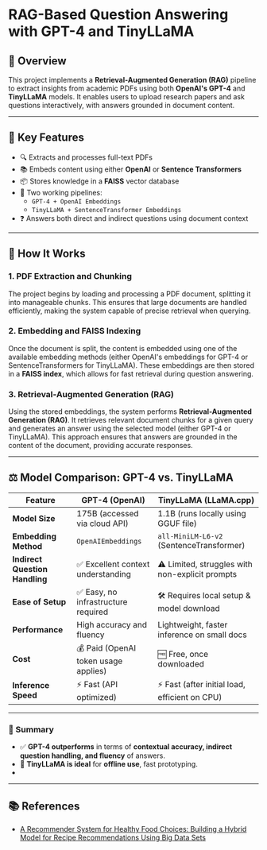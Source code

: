 # RAG-Based Question Answering with GPT-4 and TinyLLaMA


## 📌 Overview

This project implements a **Retrieval-Augmented Generation (RAG)** pipeline to extract insights from academic PDFs using both **OpenAI's GPT-4** and **TinyLLaMA** models. It enables users to upload research papers and ask questions interactively, with answers grounded in document content.

---

## 🧠 Key Features

- 🔍 Extracts and processes full-text PDFs
- 📚 Embeds content using either **OpenAI** or **Sentence Transformers**
- 📦 Stores knowledge in a **FAISS** vector database
- 🔄 Two working pipelines:
  - `GPT-4 + OpenAI Embeddings`
  - `TinyLLaMA + SentenceTransformer Embeddings`
- ❓ Answers both direct and indirect questions using document context

---

## 🧠 How It Works

### 1. **PDF Extraction and Chunking**

The project begins by loading and processing a PDF document, splitting it into manageable chunks. This ensures that large documents are handled efficiently, making the system capable of precise retrieval when querying.

### 2. **Embedding and FAISS Indexing**

Once the document is split, the content is embedded using one of the available embedding methods (either OpenAI's embeddings for GPT-4 or SentenceTransformers for TinyLLaMA). These embeddings are then stored in a **FAISS index**, which allows for fast retrieval during question answering.

### 3. **Retrieval-Augmented Generation (RAG)**

Using the stored embeddings, the system performs **Retrieval-Augmented Generation (RAG)**. It retrieves relevant document chunks for a given query and generates an answer using the selected model (either GPT-4 or TinyLLaMA). This approach ensures that answers are grounded in the content of the document, providing accurate responses.

---
## ⚖️ Model Comparison: GPT-4 vs. TinyLLaMA

| Feature                        | **GPT-4 (OpenAI)**                      | **TinyLLaMA (LLaMA.cpp)**                   |
|-------------------------------|-------------------------------------------|-----------------------------------------------|
| **Model Size**                | 175B (accessed via cloud API)             | 1.1B (runs locally using GGUF file)            |
| **Embedding Method**          | `OpenAIEmbeddings`                        | `all-MiniLM-L6-v2` (SentenceTransformer)       |
| **Indirect Question Handling**| ✅ Excellent context understanding         | ⚠️ Limited, struggles with non-explicit prompts|
| **Ease of Setup**             | ✅ Easy, no infrastructure required        | 🛠 Requires local setup & model download        |
| **Performance**               | High accuracy and fluency                 | Lightweight, faster inference on small docs    |
| **Cost**                      | 💰 Paid (OpenAI token usage applies)       | 🆓 Free, once downloaded                       |
| **Inference Speed**           | ⚡ Fast (API optimized)                    | ⚡ Fast (after initial load, efficient on CPU)  |


---

### 📝 Summary

- ✅ **GPT-4 outperforms** in terms of **contextual accuracy, indirect question handling, and fluency** of answers.
- 🔄 **TinyLLaMA is ideal** for **offline use**, fast prototyping.
- 
---
  ## 📚 References

- [A Recommender System for Healthy Food Choices: Building a Hybrid Model for Recipe Recommendations Using Big Data Sets](https://www.researchgate.net/publication/349152789_A_Recommender_System_for_Healthy_Food_Choices_Building_a_Hybrid_Model_for_Recipe_Recommendations_using_Big_Data_Sets)
